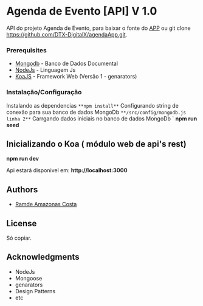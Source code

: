 # Agenda de Evento [API] V 1.0

API do projeto Agenda de Evento, para baixar o fonte do [APP](https://github.com/DTX-DigitalX/agendaApp) ou git clone https://github.com/DTX-DigitalX/agendaApp.git.


### Prerequisites

* [Mongodb](https://www.mongodb.com/) - Banco de Dados Documental
* [NodeJs](https://nodejs.org/) - Linguagem Js
* [KoaJS](http://koajs.com/) - Framework Web (Versão 1 - genarators)

### Instalação/Configuração

Instalando as dependencias
`
**npm install**
`
Configurando string de conexão para sua banco de dados MongoDb
`
**/src/config/mongodb.js linha 2**
`
Carrgando dados iniciais no banco de dados MongoDb
`
**npm run seed**

## Inicializando o Koa ( módulo web de api's rest)
**npm run dev**


Api estará disponivel em:
**http://localhost:3000**

## Authors

* [Ramde Amazonas Costa](https://github.com/ramde)

## License
Só copiar.

## Acknowledgments

* NodeJs
* Mongoose
* genarators
* Design Patterns
* etc